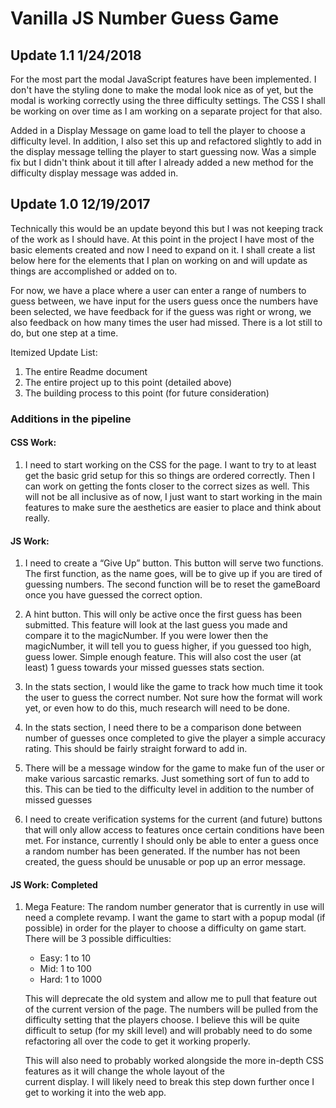 # Vanilla JS Number Guess Game

## Update 1.1 1/24/2018
For the most part the modal JavaScript features have been implemented. I don't have the styling done to make the modal look nice as of yet, but the modal is working correctly using the three difficulty settings. The CSS I shall be working on over time as I am working on a separate project for that also.

Added in a Display Message on game load to tell the player to choose a difficulty level. In addition, I also set this up and refactored slightly to add in the display message telling the player to start guessing now. Was a simple fix but I didn't think about it till after I already added a new method for the difficulty display message was added in.


## Update 1.0 12/19/2017
Technically this would be an update beyond this but I was not keeping track of the work as I should have. At this point in the project I have most of the basic elements created and now I need to expand on it. I shall create a list below here for the elements that I plan on working on and will update as things are accomplished or added on to.

For now, we have a place where a user can enter a range of numbers to guess between, we have input for the users guess once the numbers have been selected, we have feedback for if the guess was right or wrong, we also feedback on how many times the user had missed. There is a lot still to do, but one step at a time.

Itemized Update List:
1. The entire Readme document
2. The entire project up to this point (detailed above)
3. The building process to this point (for future consideration)



### Additions in the pipeline

#### CSS Work:
1. I need to start working on the CSS for the page. I want to try to at least get the basic grid setup for this so things are ordered correctly. Then I can work on getting the fonts closer to the correct sizes as well. This will not be all inclusive as of now, I just want to start working in the main features to make sure the aesthetics are easier to place and think about really.

#### JS Work:
1. I need to create a “Give Up” button. This button will serve two functions. The first function, as the name goes, will be to give up if you are tired of guessing numbers. The second function will be to reset the gameBoard once you have guessed the correct option.

2. A hint button. This will only be active once the first guess has been submitted. This feature will look at the last guess you made and compare it to the magicNumber. If you were lower then the magicNumber, it will tell you to guess higher, if you guessed too high, guess lower. Simple enough feature. This will also cost the user (at least) 1 guess towards your missed guesses stats section.

3. In the stats section, I would like the game to track how much time it took the user to guess the correct number. Not sure how the format will work yet, or even how to do this, much research will need to be done.

4. In the stats section, I need there to be a comparison done between number of guesses once completed to give the player a simple accuracy rating. This should be fairly straight forward to add in.

5. There will be a message window for the game to make fun of the user or make various sarcastic remarks. Just something sort of fun to add to this. This can be tied to the difficulty level in addition to the number of missed guesses

6. I need to create verification systems for the current (and future) buttons that will only allow access to features once certain conditions have been met. For instance, currently I should only be able to enter a guess once a random number has been generated. If the number has not been created, the guess should be unusable or pop up an error message.

#### JS Work: Completed
1. Mega Feature: The random number generator that is currently in use will need a complete revamp. I want the game to start with a popup modal (if possible) in order for the player to choose a difficulty on game start. There will be 3 possible difficulties:
   * Easy: 1 to 10
   * Mid: 1 to 100
   * Hard: 1 to 1000

   This will deprecate the old system and allow me to pull that feature out of the current version of the page. The numbers will be
   pulled from the difficulty setting that the players choose. I believe this will be quite difficult to setup (for my skill level) and
   will probably need to do some refactoring all over the code to get it working properly.

   This will also need to probably worked alongside the more in-depth CSS features as it will change the whole layout of the   
   current display. I will likely need to break this step down further once I get to working it into the web app.
